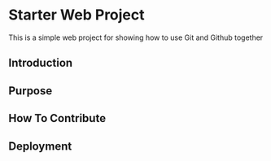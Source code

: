 # Starter Web Project

This is a simple web project for showing how to use Git and Github together

## Introduction

## Purpose

## How To Contribute

## Deployment
